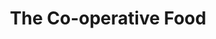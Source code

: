 ---
title: "The Co-operative Food"
url: /exmouth/the-co-operative-food-brixington-parade/
shop: Lebensmittel
---